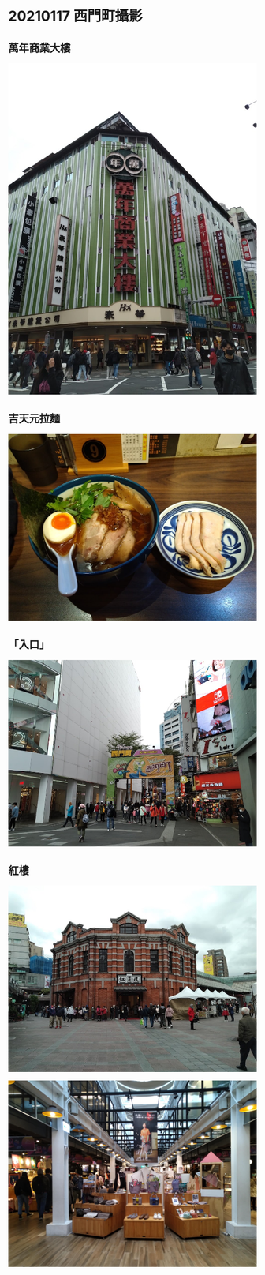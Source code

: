 # 20210117 西門町攝影

## 萬年商業大樓

![](IMG_20210117_125205-min.jpg)

## 吉天元拉麵

![](IMG_20210117_130450-min.jpg)

## 「入口」

![](IMG_20210117_134049-min.jpg)

## 紅樓

![](IMG_20210117_135526-min.jpg)

![](IMG_20210117_135726-min.jpg)